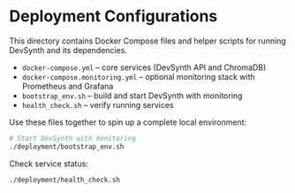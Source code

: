 # Deployment Configurations

This directory contains Docker Compose files and helper scripts for running DevSynth and its dependencies.

- `docker-compose.yml` – core services (DevSynth API and ChromaDB)
- `docker-compose.monitoring.yml` – optional monitoring stack with Prometheus and Grafana
- `bootstrap_env.sh` – build and start DevSynth with monitoring
- `health_check.sh` – verify running services

Use these files together to spin up a complete local environment:

```bash
# Start DevSynth with monitoring
./deployment/bootstrap_env.sh
```

Check service status:

```bash
./deployment/health_check.sh
```
